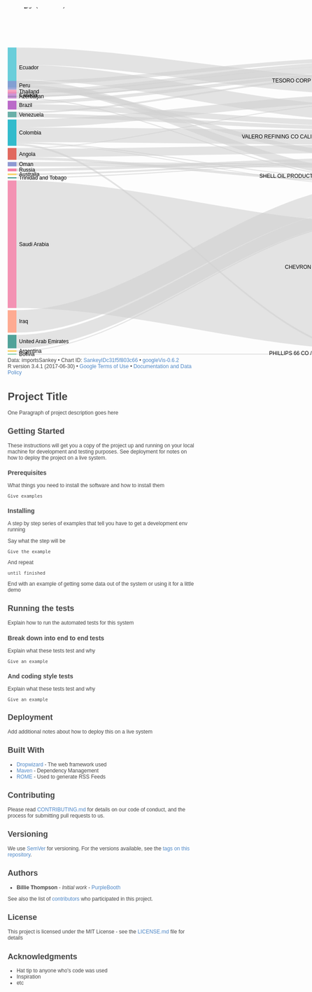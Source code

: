 <!DOCTYPE html PUBLIC "-//W3C//DTD XHTML 1.0 Strict//EN" "http://www.w3.org/TR/xhtml1/DTD/xhtml1-strict.dtd">
<!-- saved from url=(0065)http://127.0.0.1:19229/custom/googleVis/SankeyIDc31f5f803c66.html -->
<html xmlns="http://www.w3.org/1999/xhtml"><head><meta http-equiv="Content-Type" content="text/html; charset=UTF-8">
<title>SankeyIDc31f5f803c66</title>

<style type="text/css">
body {
  color: #444444;
  font-family: Arial,Helvetica,sans-serif;
  font-size: 75%;
  }
  a {
  color: #4D87C7;
  text-decoration: none;
}
</style>
<style id="style-1-cropbar-clipper">/* Copyright 2014 Evernote Corporation. All rights reserved. */
.en-markup-crop-options {
    top: 18px !important;
    left: 50% !important;
    margin-left: -100px !important;
    width: 200px !important;
    border: 2px rgba(255,255,255,.38) solid !important;
    border-radius: 4px !important;
}

.en-markup-crop-options div div:first-of-type {
    margin-left: 0px !important;
}
</style><script type="text/javascript" src="./sankey_bay_area_oil_imports-2008_files/saved_resource"></script><link type="text/css" href="./sankey_bay_area_oil_imports-2008_files/ui+en.css" rel="stylesheet"><script type="text/javascript" src="./sankey_bay_area_oil_imports-2008_files/d3,d3sankey,format+en,default+en,ui+en,sankey+en.I.js"></script><link href="./sankey_bay_area_oil_imports-2008_files/tooltip.css" rel="stylesheet" type="text/css"></head>
<body>
 <!-- Sankey generated in R 3.4.1 by googleVis 0.6.2 package -->
<!-- Wed Oct 11 12:05:30 2017 -->


<!-- jsHeader -->
<script type="text/javascript">
 
// jsData 
function gvisDataSankeyIDc31f5f803c66 () {
var data = new google.visualization.DataTable();
var datajson =
[
 [
"Algeria",
"PHILLIPS 66 CO / SAN FRANCISCO / CA",
0
],
[
"Algeria",
"TESORO CORP / GOLDEN EAGLE / CA",
0
],
[
"Angola",
"PHILLIPS 66 CO / SAN FRANCISCO / CA",
0
],
[
"Angola",
"SHELL OIL PRODUCTS US / MARTINEZ / CA",
945
],
[
"Angola",
"TESORO CORP / GOLDEN EAGLE / CA",
300
],
[
"Angola",
"VALERO REFINING CO CALIFORNIA / BENICIA / CA",
2975
],
[
"Argentina",
"CHEVRON USA / RICHMOND / CA",
378
],
[
"Argentina",
"PHILLIPS 66 CO / SAN FRANCISCO / CA",
0
],
[
"Argentina",
"SHELL OIL PRODUCTS US / MARTINEZ / CA",
0
],
[
"Argentina",
"VALERO REFINING CO CALIFORNIA / BENICIA / CA",
0
],
[
"Australia",
"PHILLIPS 66 CO / SAN FRANCISCO / CA",
0
],
[
"Australia",
"SHELL OIL PRODUCTS US / MARTINEZ / CA",
0
],
[
"Australia",
"TESORO CORP / GOLDEN EAGLE / CA",
0
],
[
"Australia",
"VALERO REFINING CO CALIFORNIA / BENICIA / CA",
585
],
[
"Azerbaijan",
"TESORO CORP / GOLDEN EAGLE / CA",
530
],
[
"Belize",
"SHELL OIL PRODUCTS US / MARTINEZ / CA",
0
],
[
"Bolivia",
"PHILLIPS 66 CO / SAN FRANCISCO / CA",
300
],
[
"Brazil",
"CHEVRON USA / RICHMOND / CA",
0
],
[
"Brazil",
"PHILLIPS 66 CO / SAN FRANCISCO / CA",
0
],
[
"Brazil",
"SHELL OIL PRODUCTS US / MARTINEZ / CA",
0
],
[
"Brazil",
"TESORO CORP / GOLDEN EAGLE / CA",
1176
],
[
"Brazil",
"VALERO REFINING CO CALIFORNIA / BENICIA / CA",
1977
],
[
"Cameroon",
"SHELL OIL PRODUCTS US / MARTINEZ / CA",
0
],
[
"Canada",
"CHEVRON USA / RICHMOND / CA",
0
],
[
"Canada",
"PHILLIPS 66 CO / SAN FRANCISCO / CA",
0
],
[
"Canada",
"SHELL OIL PRODUCTS US / MARTINEZ / CA",
349
],
[
"Canada",
"TESORO CORP / GOLDEN EAGLE / CA",
2030
],
[
"Canada",
"VALERO REFINING CO CALIFORNIA / BENICIA / CA",
0
],
[
"Colombia",
"CHEVRON USA / RICHMOND / CA",
265
],
[
"Colombia",
"PHILLIPS 66 CO / SAN FRANCISCO / CA",
700
],
[
"Colombia",
"SHELL OIL PRODUCTS US / MARTINEZ / CA",
350
],
[
"Colombia",
"TESORO CORP / GOLDEN EAGLE / CA",
2860
],
[
"Colombia",
"VALERO REFINING CO CALIFORNIA / BENICIA / CA",
5223
],
[
"Congo (Brazzaville)",
"TESORO CORP / GOLDEN EAGLE / CA",
0
],
[
"Ecuador",
"CHEVRON USA / RICHMOND / CA",
0
],
[
"Ecuador",
"PHILLIPS 66 CO / SAN FRANCISCO / CA",
0
],
[
"Ecuador",
"SHELL OIL PRODUCTS US / MARTINEZ / CA",
2766
],
[
"Ecuador",
"TESORO CORP / GOLDEN EAGLE / CA",
6120
],
[
"Ecuador",
"VALERO REFINING CO CALIFORNIA / BENICIA / CA",
5444
],
[
"Equatorial Guinea",
"SHELL OIL PRODUCTS US / MARTINEZ / CA",
0
],
[
"Equatorial Guinea",
"TESORO CORP / GOLDEN EAGLE / CA",
0
],
[
"Indonesia",
"CHEVRON USA / RICHMOND / CA",
0
],
[
"Iraq",
"CHEVRON USA / RICHMOND / CA",
8009
],
[
"Iraq",
"PHILLIPS 66 CO / SAN FRANCISCO / CA",
0
],
[
"Iraq",
"TESORO CORP / GOLDEN EAGLE / CA",
0
],
[
"Iraq",
"VALERO REFINING CO CALIFORNIA / BENICIA / CA",
0
],
[
"Kuwait",
"CHEVRON USA / RICHMOND / CA",
0
],
[
"Kuwait",
"PHILLIPS 66 CO / SAN FRANCISCO / CA",
0
],
[
"Kuwait",
"VALERO REFINING CO CALIFORNIA / BENICIA / CA",
0
],
[
"Libya",
"TESORO CORP / GOLDEN EAGLE / CA",
0
],
[
"Mexico",
"CHEVRON USA / RICHMOND / CA",
0
],
[
"Mexico",
"SHELL OIL PRODUCTS US / MARTINEZ / CA",
0
],
[
"Mexico",
"TESORO CORP / GOLDEN EAGLE / CA",
0
],
[
"Mexico",
"VALERO REFINING CO CALIFORNIA / BENICIA / CA",
0
],
[
"Netherlands",
"SHELL OIL PRODUCTS US / MARTINEZ / CA",
0
],
[
"Oman",
"CHEVRON USA / RICHMOND / CA",
0
],
[
"Oman",
"TESORO CORP / GOLDEN EAGLE / CA",
0
],
[
"Oman",
"VALERO REFINING CO CALIFORNIA / BENICIA / CA",
1552
],
[
"Peru",
"CHEVRON USA / RICHMOND / CA",
0
],
[
"Peru",
"PHILLIPS 66 CO / SAN FRANCISCO / CA",
0
],
[
"Peru",
"SHELL OIL PRODUCTS US / MARTINEZ / CA",
0
],
[
"Peru",
"TESORO CORP / GOLDEN EAGLE / CA",
1370
],
[
"Peru",
"VALERO REFINING CO CALIFORNIA / BENICIA / CA",
1747
],
[
"Russia",
"CHEVRON USA / RICHMOND / CA",
0
],
[
"Russia",
"PHILLIPS 66 CO / SAN FRANCISCO / CA",
0
],
[
"Russia",
"TESORO CORP / GOLDEN EAGLE / CA",
0
],
[
"Russia",
"VALERO REFINING CO CALIFORNIA / BENICIA / CA",
993
],
[
"Saudi Arabia",
"CHEVRON USA / RICHMOND / CA",
45561
],
[
"Saudi Arabia",
"PHILLIPS 66 CO / SAN FRANCISCO / CA",
0
],
[
"Saudi Arabia",
"TESORO CORP / GOLDEN EAGLE / CA",
0
],
[
"Saudi Arabia",
"VALERO REFINING CO CALIFORNIA / BENICIA / CA",
0
],
[
"Thailand",
"TESORO CORP / GOLDEN EAGLE / CA",
1332
],
[
"Trinidad and Tobago",
"VALERO REFINING CO CALIFORNIA / BENICIA / CA",
359
],
[
"United Arab Emirates",
"CHEVRON USA / RICHMOND / CA",
4819
],
[
"Venezuela",
"SHELL OIL PRODUCTS US / MARTINEZ / CA",
0
],
[
"Venezuela",
"TESORO CORP / GOLDEN EAGLE / CA",
640
],
[
"Venezuela",
"VALERO REFINING CO CALIFORNIA / BENICIA / CA",
1366
] 
];
data.addColumn('string','origin_var');
data.addColumn('string','destination_var');
data.addColumn('number','BARRELS');
data.addRows(datajson);
return(data);
}
 
// jsDrawChart
function drawChartSankeyIDc31f5f803c66() {
var data = gvisDataSankeyIDc31f5f803c66();
var options = {};
options["width"] = 850;
options["height"] = 800;
options["sankey"] = {
          link:{color:{fill: 'lightgray', fillOpacity: 0.7}},
          node:{nodePadding: 5, label:{fontSize: 12}, interactivity: true, width: 20},
        };


    var chart = new google.visualization.Sankey(
    document.getElementById('SankeyIDc31f5f803c66')
    );
    chart.draw(data,options);
    

}
  
 
// jsDisplayChart
(function() {
var pkgs = window.__gvisPackages = window.__gvisPackages || [];
var callbacks = window.__gvisCallbacks = window.__gvisCallbacks || [];
var chartid = "sankey";
  
// Manually see if chartid is in pkgs (not all browsers support Array.indexOf)
var i, newPackage = true;
for (i = 0; newPackage && i < pkgs.length; i++) {
if (pkgs[i] === chartid)
newPackage = false;
}
if (newPackage)
  pkgs.push(chartid);
  
// Add the drawChart function to the global list of callbacks
callbacks.push(drawChartSankeyIDc31f5f803c66);
})();
function displayChartSankeyIDc31f5f803c66() {
  var pkgs = window.__gvisPackages = window.__gvisPackages || [];
  var callbacks = window.__gvisCallbacks = window.__gvisCallbacks || [];
  window.clearTimeout(window.__gvisLoad);
  // The timeout is set to 100 because otherwise the container div we are
  // targeting might not be part of the document yet
  window.__gvisLoad = setTimeout(function() {
  var pkgCount = pkgs.length;
  google.load("visualization", "1", { packages:pkgs, callback: function() {
  if (pkgCount != pkgs.length) {
  // Race condition where another setTimeout call snuck in after us; if
  // that call added a package, we must not shift its callback
  return;
}
while (callbacks.length > 0)
callbacks.shift()();
} });
}, 100);
}
 
// jsFooter
</script>
 
<!-- jsChart -->  
<script type="text/javascript" src="./sankey_bay_area_oil_imports-2008_files/jsapi"></script>
 
<!-- divChart -->
  
<div id="SankeyIDc31f5f803c66" style="width: 850; height: 800;"><div style="position: relative;"><div dir="ltr" style="position: relative; width: 850px; height: 800px;"><div aria-label="A chart." style="position: absolute; left: 0px; top: 0px; width: 100%; height: 100%;"><svg width="850" height="800" aria-label="A chart." style="overflow: hidden;"><defs id="defs"></defs><g><path d="M20,NaNC290,NaN,560,787.6032459401481,830,787.6032459401481L830,787.6032459401481C560,787.6032459401481,290,NaN,20,NaNZ" stroke="none" stroke-width="0" fill-opacity="0.6" fill="#d3d3d3"></path><path d="M20,NaNC290,NaN,560,115.00000000000003,830,115.00000000000003L830,115.00000000000003C560,115.00000000000003,290,NaN,20,NaNZ" stroke="none" stroke-width="0" fill-opacity="0.6" fill="#d3d3d3"></path><path d="M20,348.8446530319062C290,348.8446530319062,560,792.0809737820445,830,792.0809737820445L830,792.0809737820445C560,792.0809737820445,290,348.8446530319062,20,348.8446530319062Z" stroke="none" stroke-width="0" fill-opacity="0.6" fill="#d3d3d3"></path><path d="M20,342.7997204453462C290,342.7997204453462,560,393.9451276924122,830,393.9451276924122L830,399.99006027897224C560,399.99006027897224,290,348.84465303190626,20,348.84465303190626Z" stroke="none" stroke-width="0" fill-opacity="0.6" fill="#d3d3d3"></path><path d="M20,321.8503508993313C290,321.8503508993313,560,217.71907669310144,830,217.71907669310144L830,219.63810291105702C560,219.63810291105702,290,323.76937711728687,20,323.76937711728687Z" stroke="none" stroke-width="0" fill-opacity="0.6" fill="#d3d3d3"></path><path d="M20,323.76937711728687C290,323.76937711728687,560,314.25662728958173,830,314.25662728958173L830,333.28697061764103C560,333.28697061764103,290,342.79972044534617,20,342.79972044534617Z" stroke="none" stroke-width="0" fill-opacity="0.6" fill="#d3d3d3"></path><path d="M20,784.6630007474205C290,784.6630007474205,560,488.74276118461285,830,488.74276118461285L830,491.1607342192369C560,491.1607342192369,290,787.0809737820445,20,787.0809737820445Z" stroke="none" stroke-width="0" fill-opacity="0.6" fill="#d3d3d3"></path><path d="M20,787.0809737820445C290,787.0809737820445,560,792.0809737820445,830,792.0809737820445L830,792.0809737820445C560,792.0809737820445,290,787.0809737820445,20,787.0809737820445Z" stroke="none" stroke-width="0" fill-opacity="0.6" fill="#d3d3d3"></path><path d="M20,784.6630007474205C290,784.6630007474205,560,399.99006027897224,830,399.99006027897224L830,399.99006027897224C560,399.99006027897224,290,784.6630007474205,20,784.6630007474205Z" stroke="none" stroke-width="0" fill-opacity="0.6" fill="#d3d3d3"></path><path d="M20,784.6630007474205C290,784.6630007474205,560,356.8526125741354,830,356.8526125741354L830,356.8526125741354C560,356.8526125741354,290,784.6630007474205,20,784.6630007474205Z" stroke="none" stroke-width="0" fill-opacity="0.6" fill="#d3d3d3"></path><path d="M20,383.8664932392426C290,383.8664932392426,560,792.0809737820445,830,792.0809737820445L830,792.0809737820445C560,792.0809737820445,290,383.8664932392426,20,383.8664932392426Z" stroke="none" stroke-width="0" fill-opacity="0.6" fill="#d3d3d3"></path><path d="M20,383.8664932392426C290,383.8664932392426,560,399.99006027897224,830,399.99006027897224L830,399.99006027897224C560,399.99006027897224,290,383.8664932392426,20,383.8664932392426Z" stroke="none" stroke-width="0" fill-opacity="0.6" fill="#d3d3d3"></path><path d="M20,380.12439211422924C290,380.12439211422924,560,219.638102911057,830,219.638102911057L830,219.638102911057C560,219.638102911057,290,380.12439211422924,20,380.12439211422924Z" stroke="none" stroke-width="0" fill-opacity="0.6" fill="#d3d3d3"></path><path d="M20,380.12439211422924C290,380.12439211422924,560,350.81407674163523,830,350.81407674163523L830,354.55617786664857C560,354.55617786664857,290,383.8664932392426,20,383.8664932392426Z" stroke="none" stroke-width="0" fill-opacity="0.6" fill="#d3d3d3"></path><path d="M20,202.31459605323204C290,202.31459605323204,560,145.2694402112191,830,145.2694402112191L830,148.6597198629406C560,148.6597198629406,290,205.70487570495354,20,205.70487570495354Z" stroke="none" stroke-width="0" fill-opacity="0.6" fill="#d3d3d3"></path><path d="M20,NaNC290,NaN,560,399.99006027897224,830,399.99006027897224L830,399.99006027897224C560,399.99006027897224,290,NaN,20,NaNZ" stroke="none" stroke-width="0" fill-opacity="0.6" fill="#d3d3d3"></path><path d="M20,792.0809737820445C290,792.0809737820445,560,792.0809737820445,830,792.0809737820445L830,794C560,794,290,794,20,794Z" stroke="none" stroke-width="0" fill-opacity="0.6" fill="#d3d3d3"></path><path d="M20,233.90176760078052C290,233.90176760078052,560,404.99006027897224,830,404.99006027897224L830,404.99006027897224C560,404.99006027897224,290,233.90176760078052,20,233.90176760078052Z" stroke="none" stroke-width="0" fill-opacity="0.6" fill="#d3d3d3"></path><path d="M20,233.90176760078052C290,233.90176760078052,560,787.6032459401481,830,787.6032459401481L830,787.6032459401481C560,787.6032459401481,290,233.90176760078052,20,233.90176760078052Z" stroke="none" stroke-width="0" fill-opacity="0.6" fill="#d3d3d3"></path><path d="M20,233.90176760078052C290,233.90176760078052,560,391.7062637714641,830,391.7062637714641L830,391.7062637714641C560,391.7062637714641,290,233.90176760078052,20,233.90176760078052Z" stroke="none" stroke-width="0" fill-opacity="0.6" fill="#d3d3d3"></path><path d="M20,213.73280205006756C290,213.73280205006756,560,148.6597198629406,830,148.6597198629406L830,156.1823026373264C560,156.1823026373264,290,221.25538482445336,20,221.25538482445336Z" stroke="none" stroke-width="0" fill-opacity="0.6" fill="#d3d3d3"></path><path d="M20,221.25538482445336C290,221.25538482445336,560,259.4620320128906,830,259.4620320128906L830,272.1084147892177C560,272.1084147892177,290,233.90176760078052,20,233.90176760078052Z" stroke="none" stroke-width="0" fill-opacity="0.6" fill="#d3d3d3"></path><path d="M20,NaNC290,NaN,560,399.99006027897224,830,399.99006027897224L830,399.99006027897224C560,399.99006027897224,290,NaN,20,NaNZ" stroke="none" stroke-width="0" fill-opacity="0.6" fill="#d3d3d3"></path><path d="M20,208.73280205006756C290,208.73280205006756,560,404.99006027897224,830,404.99006027897224L830,404.99006027897224C560,404.99006027897224,290,208.73280205006756,20,208.73280205006756Z" stroke="none" stroke-width="0" fill-opacity="0.6" fill="#d3d3d3"></path><path d="M20,208.73280205006756C290,208.73280205006756,560,787.6032459401481,830,787.6032459401481L830,787.6032459401481C560,787.6032459401481,290,208.73280205006756,20,208.73280205006756Z" stroke="none" stroke-width="0" fill-opacity="0.6" fill="#d3d3d3"></path><path d="M20,206.50033488317925C290,206.50033488317925,560,389.47379660457574,830,389.47379660457574L830,391.706263771464C560,391.706263771464,290,208.73280205006756,20,208.73280205006756Z" stroke="none" stroke-width="0" fill-opacity="0.6" fill="#d3d3d3"></path><path d="M20,193.51492414167996C290,193.51492414167996,560,132.2840294697198,830,132.2840294697198L830,145.2694402112191C560,145.2694402112191,290,206.50033488317925,20,206.50033488317925Z" stroke="none" stroke-width="0" fill-opacity="0.6" fill="#d3d3d3"></path><path d="M20,206.50033488317925C290,206.50033488317925,560,259.4620320128906,830,259.4620320128906L830,259.4620320128906C560,259.4620320128906,290,206.50033488317925,20,206.50033488317925Z" stroke="none" stroke-width="0" fill-opacity="0.6" fill="#d3d3d3"></path><path d="M20,310.6774832315743C290,310.6774832315743,560,404.99006027897224,830,404.99006027897224L830,406.685200104833C560,406.685200104833,290,312.372623057435,20,312.372623057435Z" stroke="none" stroke-width="0" fill-opacity="0.6" fill="#d3d3d3"></path><path d="M20,312.372623057435C290,312.372623057435,560,787.6032459401481,830,787.6032459401481L830,792.0809737820445C560,792.0809737820445,290,316.8503508993313,20,316.8503508993313Z" stroke="none" stroke-width="0" fill-opacity="0.6" fill="#d3d3d3"></path><path d="M20,308.4386193106261C290,308.4386193106261,560,391.7062637714641,830,391.7062637714641L830,393.94512769241226C560,393.94512769241226,290,310.6774832315743,20,310.6774832315743Z" stroke="none" stroke-width="0" fill-opacity="0.6" fill="#d3d3d3"></path><path d="M20,256.7336562448434C290,256.7336562448434,560,199.42436008192507,830,199.42436008192507L830,217.71907669310144C560,217.71907669310144,290,275.02837285601976,20,275.02837285601976Z" stroke="none" stroke-width="0" fill-opacity="0.6" fill="#d3d3d3"></path><path d="M20,275.02837285601976C290,275.02837285601976,560,280.84638083497543,830,280.84638083497543L830,314.2566272895818C560,314.2566272895818,290,308.4386193106261,20,308.4386193106261Z" stroke="none" stroke-width="0" fill-opacity="0.6" fill="#d3d3d3"></path><path d="M20,NaNC290,NaN,560,156.1823026373264,830,156.1823026373264L830,156.1823026373264C560,156.1823026373264,290,NaN,20,NaNZ" stroke="none" stroke-width="0" fill-opacity="0.6" fill="#d3d3d3"></path><path d="M20,183.79411964550934C290,183.79411964550934,560,404.99006027897224,830,404.99006027897224L830,404.99006027897224C560,404.99006027897224,290,183.79411964550934,20,183.79411964550934Z" stroke="none" stroke-width="0" fill-opacity="0.6" fill="#d3d3d3"></path><path d="M20,183.79411964550934C290,183.79411964550934,560,787.6032459401481,830,787.6032459401481L830,787.6032459401481C560,787.6032459401481,290,183.79411964550934,20,183.79411964550934Z" stroke="none" stroke-width="0" fill-opacity="0.6" fill="#d3d3d3"></path><path d="M20,166.10069791595905C290,166.10069791595905,560,371.7803748750255,830,371.7803748750255L830,389.47379660457574C560,389.47379660457574,290,183.79411964550934,20,183.79411964550934Z" stroke="none" stroke-width="0" fill-opacity="0.6" fill="#d3d3d3"></path><path d="M20,92.12863396783197C290,92.12863396783197,560,160.27622523563159,830,160.27622523563159L830,199.42436008192504C560,199.42436008192504,290,131.27676881412543,20,131.27676881412543Z" stroke="none" stroke-width="0" fill-opacity="0.6" fill="#d3d3d3"></path><path d="M20,131.27676881412543C290,131.27676881412543,560,224.638102911057,830,224.638102911057L830,259.4620320128906C560,259.4620320128906,290,166.10069791595905,20,166.10069791595905Z" stroke="none" stroke-width="0" fill-opacity="0.6" fill="#d3d3d3"></path><path d="M20,NaNC290,NaN,560,399.99006027897224,830,399.99006027897224L830,399.99006027897224C560,399.99006027897224,290,NaN,20,NaNZ" stroke="none" stroke-width="0" fill-opacity="0.6" fill="#d3d3d3"></path><path d="M20,NaNC290,NaN,560,115.00000000000003,830,115.00000000000003L830,115.00000000000003C560,115.00000000000003,290,NaN,20,NaNZ" stroke="none" stroke-width="0" fill-opacity="0.6" fill="#d3d3d3"></path><path d="M20,NaNC290,NaN,560,488.74276118461285,830,488.74276118461285L830,488.74276118461285C560,488.74276118461285,290,NaN,20,NaNZ" stroke="none" stroke-width="0" fill-opacity="0.6" fill="#d3d3d3"></path><path d="M20,692.6054396676407C290,692.6054396676407,560,406.685200104833,830,406.685200104833L830,457.91680337018664C560,457.91680337018664,290,743.8370429329943,20,743.8370429329943Z" stroke="none" stroke-width="0" fill-opacity="0.6" fill="#d3d3d3"></path><path d="M20,743.8370429329943C290,743.8370429329943,560,792.0809737820445,830,792.0809737820445L830,792.0809737820445C560,792.0809737820445,290,743.8370429329943,20,743.8370429329943Z" stroke="none" stroke-width="0" fill-opacity="0.6" fill="#d3d3d3"></path><path d="M20,692.6054396676407C290,692.6054396676407,560,219.638102911057,830,219.638102911057L830,219.638102911057C560,219.638102911057,290,692.6054396676407,20,692.6054396676407Z" stroke="none" stroke-width="0" fill-opacity="0.6" fill="#d3d3d3"></path><path d="M20,692.6054396676407C290,692.6054396676407,560,356.8526125741354,830,356.8526125741354L830,356.8526125741354C560,356.8526125741354,290,692.6054396676407,20,692.6054396676407Z" stroke="none" stroke-width="0" fill-opacity="0.6" fill="#d3d3d3"></path><path d="M20,NaNC290,NaN,560,404.99006027897224,830,404.99006027897224L830,404.99006027897224C560,404.99006027897224,290,NaN,20,NaNZ" stroke="none" stroke-width="0" fill-opacity="0.6" fill="#d3d3d3"></path><path d="M20,NaNC290,NaN,560,792.0809737820445,830,792.0809737820445L830,792.0809737820445C560,792.0809737820445,290,NaN,20,NaNZ" stroke="none" stroke-width="0" fill-opacity="0.6" fill="#d3d3d3"></path><path d="M20,NaNC290,NaN,560,259.4620320128906,830,259.4620320128906L830,259.4620320128906C560,259.4620320128906,290,NaN,20,NaNZ" stroke="none" stroke-width="0" fill-opacity="0.6" fill="#d3d3d3"></path><path d="M20,NaNC290,NaN,560,199.42436008192507,830,199.42436008192507L830,199.42436008192507C560,199.42436008192507,290,NaN,20,NaNZ" stroke="none" stroke-width="0" fill-opacity="0.6" fill="#d3d3d3"></path><path d="M20,NaNC290,NaN,560,488.74276118461285,830,488.74276118461285L830,488.74276118461285C560,488.74276118461285,290,NaN,20,NaNZ" stroke="none" stroke-width="0" fill-opacity="0.6" fill="#d3d3d3"></path><path d="M20,NaNC290,NaN,560,399.99006027897224,830,399.99006027897224L830,399.99006027897224C560,399.99006027897224,290,NaN,20,NaNZ" stroke="none" stroke-width="0" fill-opacity="0.6" fill="#d3d3d3"></path><path d="M20,NaNC290,NaN,560,219.638102911057,830,219.638102911057L830,219.638102911057C560,219.638102911057,290,NaN,20,NaNZ" stroke="none" stroke-width="0" fill-opacity="0.6" fill="#d3d3d3"></path><path d="M20,NaNC290,NaN,560,333.2869706176411,830,333.2869706176411L830,333.2869706176411C560,333.2869706176411,290,NaN,20,NaNZ" stroke="none" stroke-width="0" fill-opacity="0.6" fill="#d3d3d3"></path><path d="M20,NaNC290,NaN,560,399.99006027897224,830,399.99006027897224L830,399.99006027897224C560,399.99006027897224,290,NaN,20,NaNZ" stroke="none" stroke-width="0" fill-opacity="0.6" fill="#d3d3d3"></path><path d="M20,363.7724153327963C290,363.7724153327963,560,406.685200104833,830,406.685200104833L830,406.685200104833C560,406.685200104833,290,363.7724153327963,20,363.7724153327963Z" stroke="none" stroke-width="0" fill-opacity="0.6" fill="#d3d3d3"></path><path d="M20,353.8446530319062C290,353.8446530319062,560,219.638102911057,830,219.638102911057L830,219.638102911057C560,219.638102911057,290,353.8446530319062,20,353.8446530319062Z" stroke="none" stroke-width="0" fill-opacity="0.6" fill="#d3d3d3"></path><path d="M20,353.8446530319062C290,353.8446530319062,560,356.8526125741354,830,356.8526125741354L830,366.7803748750255C560,366.7803748750255,290,363.7724153327963,20,363.7724153327963Z" stroke="none" stroke-width="0" fill-opacity="0.6" fill="#d3d3d3"></path><path d="M20,188.51492414167996C290,188.51492414167996,560,406.685200104833,830,406.685200104833L830,406.685200104833C560,406.685200104833,290,188.51492414167996,20,188.51492414167996Z" stroke="none" stroke-width="0" fill-opacity="0.6" fill="#d3d3d3"></path><path d="M20,188.51492414167996C290,188.51492414167996,560,787.6032459401481,830,787.6032459401481L830,787.6032459401481C560,787.6032459401481,290,188.51492414167996,20,188.51492414167996Z" stroke="none" stroke-width="0" fill-opacity="0.6" fill="#d3d3d3"></path><path d="M20,188.51492414167996C290,188.51492414167996,560,389.47379660457574,830,389.47379660457574L830,389.47379660457574C560,389.47379660457574,290,188.51492414167996,20,188.51492414167996Z" stroke="none" stroke-width="0" fill-opacity="0.6" fill="#d3d3d3"></path><path d="M20,168.57624173712168C290,168.57624173712168,560,115.00000000000003,830,115.00000000000003L830,123.7635530619971C560,123.7635530619971,290,177.33979479911875,20,177.33979479911875Z" stroke="none" stroke-width="0" fill-opacity="0.6" fill="#d3d3d3"></path><path d="M20,177.33979479911875C290,177.33979479911875,560,333.2869706176411,830,333.2869706176411L830,344.4620999602023C560,344.4620999602023,290,188.51492414167998,20,188.51492414167998Z" stroke="none" stroke-width="0" fill-opacity="0.6" fill="#d3d3d3"></path><path d="M20,375.12439211422924C290,375.12439211422924,560,406.685200104833,830,406.685200104833L830,406.685200104833C560,406.685200104833,290,375.12439211422924,20,375.12439211422924Z" stroke="none" stroke-width="0" fill-opacity="0.6" fill="#d3d3d3"></path><path d="M20,375.12439211422924C290,375.12439211422924,560,792.0809737820445,830,792.0809737820445L830,792.0809737820445C560,792.0809737820445,290,375.12439211422924,20,375.12439211422924Z" stroke="none" stroke-width="0" fill-opacity="0.6" fill="#d3d3d3"></path><path d="M20,368.7724153327963C290,368.7724153327963,560,219.638102911057,830,219.638102911057L830,219.638102911057C560,219.638102911057,290,368.7724153327963,20,368.7724153327963Z" stroke="none" stroke-width="0" fill-opacity="0.6" fill="#d3d3d3"></path><path d="M20,368.7724153327963C290,368.7724153327963,560,344.4620999602023,830,344.4620999602023L830,350.81407674163523C560,350.81407674163523,290,375.12439211422924,20,375.12439211422924Z" stroke="none" stroke-width="0" fill-opacity="0.6" fill="#d3d3d3"></path><path d="M20,396.1629279467294C290,396.1629279467294,560,491.1607342192368,830,491.1607342192368L830,782.6032459401481C560,782.6032459401481,290,687.6054396676407,20,687.6054396676407Z" stroke="none" stroke-width="0" fill-opacity="0.6" fill="#d3d3d3"></path><path d="M20,687.6054396676407C290,687.6054396676407,560,792.0809737820445,830,792.0809737820445L830,792.0809737820445C560,792.0809737820445,290,687.6054396676407,20,687.6054396676407Z" stroke="none" stroke-width="0" fill-opacity="0.6" fill="#d3d3d3"></path><path d="M20,396.1629279467294C290,396.1629279467294,560,219.638102911057,830,219.638102911057L830,219.638102911057C560,219.638102911057,290,396.1629279467294,20,396.1629279467294Z" stroke="none" stroke-width="0" fill-opacity="0.6" fill="#d3d3d3"></path><path d="M20,396.1629279467294C290,396.1629279467294,560,356.8526125741354,830,356.8526125741354L830,356.8526125741354C560,356.8526125741354,290,396.1629279467294,20,396.1629279467294Z" stroke="none" stroke-width="0" fill-opacity="0.6" fill="#d3d3d3"></path><path d="M20,188.79411964550934C290,188.79411964550934,560,123.7635530619971,830,123.7635530619971L830,132.2840294697198C560,132.2840294697198,290,197.31459605323204,20,197.31459605323204Z" stroke="none" stroke-width="0" fill-opacity="0.6" fill="#d3d3d3"></path><path d="M20,388.8664932392426C290,388.8664932392426,560,354.55617786664857,830,354.55617786664857L830,356.8526125741354C560,356.8526125741354,290,391.1629279467294,20,391.1629279467294Z" stroke="none" stroke-width="0" fill-opacity="0.6" fill="#d3d3d3"></path><path d="M20,748.8370429329943C290,748.8370429329943,560,457.91680337018664,830,457.91680337018664L830,488.74276118461285C560,488.74276118461285,290,779.6630007474205,20,779.6630007474205Z" stroke="none" stroke-width="0" fill-opacity="0.6" fill="#d3d3d3"></path><path d="M20,251.73365624484342C290,251.73365624484342,560,391.7062637714641,830,391.7062637714641L830,391.7062637714641C560,391.7062637714641,290,251.73365624484342,20,251.73365624484342Z" stroke="none" stroke-width="0" fill-opacity="0.6" fill="#d3d3d3"></path><path d="M20,238.90176760078054C290,238.90176760078054,560,156.1823026373264,830,156.1823026373264L830,160.27622523563159C560,160.27622523563159,290,242.99569019908574,20,242.99569019908574Z" stroke="none" stroke-width="0" fill-opacity="0.6" fill="#d3d3d3"></path><path d="M20,242.99569019908574C290,242.99569019908574,560,272.10841478921776,830,272.10841478921776L830,280.84638083497543C560,280.84638083497543,290,251.73365624484342,20,251.73365624484342Z" stroke="none" stroke-width="0" fill-opacity="0.6" fill="#d3d3d3"></path></g><g><text text-anchor="start" x="26" y="NaN" font-family="sans-serif" font-size="12" stroke="none" stroke-width="0" fill="#000000">Algeria</text><text text-anchor="end" x="824" y="795.0016229700741" font-family="sans-serif" font-size="12" stroke="none" stroke-width="0" fill="#000000">PHILLIPS 66 CO / SAN FRANCISCO / CA</text><text text-anchor="end" x="824" y="171.51905145552848" font-family="sans-serif" font-size="12" stroke="none" stroke-width="0" fill="#000000">TESORO CORP / GOLDEN EAGLE / CA</text><text text-anchor="start" x="26" y="339.5475019656188" font-family="sans-serif" font-size="12" stroke="none" stroke-width="0" fill="#000000">Angola</text><text text-anchor="end" x="824" y="390.08521757699884" font-family="sans-serif" font-size="12" stroke="none" stroke-width="0" fill="#000000">SHELL OIL PRODUCTS US / MARTINEZ / CA</text><text text-anchor="end" x="824" y="299.9092388930412" font-family="sans-serif" font-size="12" stroke="none" stroke-width="0" fill="#000000">VALERO REFINING CO CALIFORNIA / BENICIA / CA</text><text text-anchor="start" x="26" y="790.0719872647326" font-family="sans-serif" font-size="12" stroke="none" stroke-width="0" fill="#000000">Argentina</text><text text-anchor="end" x="824" y="597.9966531095602" font-family="sans-serif" font-size="12" stroke="none" stroke-width="0" fill="#000000">CHEVRON USA / RICHMOND / CA</text><text text-anchor="start" x="26" y="386.1954426767359" font-family="sans-serif" font-size="12" stroke="none" stroke-width="0" fill="#000000">Australia</text><text text-anchor="start" x="26" y="208.20973587909276" font-family="sans-serif" font-size="12" stroke="none" stroke-width="0" fill="#000000">Azerbaijan</text><text text-anchor="start" x="26" y="NaN" font-family="sans-serif" font-size="12" stroke="none" stroke-width="0" fill="#000000">Belize</text><text text-anchor="start" x="26" y="797.2404868910223" font-family="sans-serif" font-size="12" stroke="none" stroke-width="0" fill="#000000">Bolivia</text><text text-anchor="start" x="26" y="228.01728482542404" font-family="sans-serif" font-size="12" stroke="none" stroke-width="0" fill="#000000">Brazil</text><text text-anchor="start" x="26" y="NaN" font-family="sans-serif" font-size="12" stroke="none" stroke-width="0" fill="#000000">Cameroon</text><text text-anchor="start" x="26" y="205.32386309587375" font-family="sans-serif" font-size="12" stroke="none" stroke-width="0" fill="#000000">Canada</text><text text-anchor="start" x="26" y="290.99200357208736" font-family="sans-serif" font-size="12" stroke="none" stroke-width="0" fill="#000000">Colombia</text><text text-anchor="start" x="26" y="NaN" font-family="sans-serif" font-size="12" stroke="none" stroke-width="0" fill="#000000">Congo (Brazzaville)</text><text text-anchor="start" x="26" y="142.16137680667066" font-family="sans-serif" font-size="12" stroke="none" stroke-width="0" fill="#000000">Ecuador</text><text text-anchor="start" x="26" y="NaN" font-family="sans-serif" font-size="12" stroke="none" stroke-width="0" fill="#000000">Equatorial Guinea</text><text text-anchor="start" x="26" y="NaN" font-family="sans-serif" font-size="12" stroke="none" stroke-width="0" fill="#000000">Indonesia</text><text text-anchor="start" x="26" y="722.4212413003175" font-family="sans-serif" font-size="12" stroke="none" stroke-width="0" fill="#000000">Iraq</text><text text-anchor="start" x="26" y="NaN" font-family="sans-serif" font-size="12" stroke="none" stroke-width="0" fill="#000000">Kuwait</text><text text-anchor="start" x="26" y="NaN" font-family="sans-serif" font-size="12" stroke="none" stroke-width="0" fill="#000000">Libya</text><text text-anchor="start" x="26" y="NaN" font-family="sans-serif" font-size="12" stroke="none" stroke-width="0" fill="#000000">Mexico</text><text text-anchor="start" x="26" y="NaN" font-family="sans-serif" font-size="12" stroke="none" stroke-width="0" fill="#000000">Netherlands</text><text text-anchor="start" x="26" y="363.00853418235124" font-family="sans-serif" font-size="12" stroke="none" stroke-width="0" fill="#000000">Oman</text><text text-anchor="start" x="26" y="182.7455829394008" font-family="sans-serif" font-size="12" stroke="none" stroke-width="0" fill="#000000">Peru</text><text text-anchor="start" x="26" y="376.14840372351273" font-family="sans-serif" font-size="12" stroke="none" stroke-width="0" fill="#000000">Russia</text><text text-anchor="start" x="26" y="546.084183807185" font-family="sans-serif" font-size="12" stroke="none" stroke-width="0" fill="#000000">Saudi Arabia</text><text text-anchor="start" x="26" y="197.25435784937068" font-family="sans-serif" font-size="12" stroke="none" stroke-width="0" fill="#000000">Thailand</text><text text-anchor="start" x="26" y="394.21471059298597" font-family="sans-serif" font-size="12" stroke="none" stroke-width="0" fill="#000000">Trinidad and Tobago</text><text text-anchor="start" x="26" y="768.4500218402075" font-family="sans-serif" font-size="12" stroke="none" stroke-width="0" fill="#000000">United Arab Emirates</text><text text-anchor="start" x="26" y="249.51771192281197" font-family="sans-serif" font-size="12" stroke="none" stroke-width="0" fill="#000000">Venezuela</text><rect x="0" y="NaN" width="20" height="0" stroke="none" stroke-width="0" fill-opacity="0.8" fill="#4285f4"></rect><rect x="830" y="787.6032459401481" width="20" height="6.396754059851874" stroke="none" stroke-width="0" fill-opacity="0.8" fill="#5e97f5"></rect><rect x="830" y="115.00000000000003" width="20" height="104.63810291105696" stroke="none" stroke-width="0" fill-opacity="0.8" fill="#76a6f7"></rect><rect x="0" y="321.8503508993313" width="20" height="26.99430213257491" stroke="none" stroke-width="0" fill-opacity="0.8" fill="#db4437"></rect><rect x="830" y="371.7803748750255" width="20" height="28.209685403946768" stroke="none" stroke-width="0" fill-opacity="0.8" fill="#e06055"></rect><rect x="830" y="224.638102911057" width="20" height="142.1422719639685" stroke="none" stroke-width="0" fill-opacity="0.8" fill="#e4776e"></rect><rect x="0" y="784.6630007474205" width="20" height="2.4179730346240085" stroke="none" stroke-width="0" fill-opacity="0.8" fill="#f4b400"></rect><rect x="830" y="404.99006027897224" width="20" height="377.61318566117586" stroke="none" stroke-width="0" fill-opacity="0.8" fill="#f5bf26"></rect><rect x="0" y="380.12439211422924" width="20" height="3.7421011250133467" stroke="none" stroke-width="0" fill-opacity="0.8" fill="#f7c846"></rect><rect x="0" y="202.31459605323204" width="20" height="3.3902796517214933" stroke="none" stroke-width="0" fill-opacity="0.8" fill="#0f9d58"></rect><rect x="0" y="NaN" width="20" height="0" stroke="none" stroke-width="0" fill-opacity="0.8" fill="#33ab71"></rect><rect x="0" y="792.0809737820445" width="20" height="1.9190262179555624" stroke="none" stroke-width="0" fill-opacity="0.8" fill="#51b886"></rect><rect x="0" y="213.73280205006756" width="20" height="20.16896555071296" stroke="none" stroke-width="0" fill-opacity="0.8" fill="#ab47bc"></rect><rect x="0" y="NaN" width="20" height="0" stroke="none" stroke-width="0" fill-opacity="0.8" fill="#b762c6"></rect><rect x="0" y="193.51492414167996" width="20" height="15.21787790838761" stroke="none" stroke-width="0" fill-opacity="0.8" fill="#c27ace"></rect><rect x="0" y="256.7336562448434" width="20" height="60.116694654487915" stroke="none" stroke-width="0" fill-opacity="0.8" fill="#00acc1"></rect><rect x="0" y="NaN" width="20" height="0" stroke="none" stroke-width="0" fill-opacity="0.8" fill="#26b8ca"></rect><rect x="0" y="92.12863396783197" width="20" height="91.66548567767737" stroke="none" stroke-width="0" fill-opacity="0.8" fill="#46c3d2"></rect><rect x="0" y="NaN" width="20" height="0" stroke="none" stroke-width="0" fill-opacity="0.8" fill="#ff7043"></rect><rect x="0" y="NaN" width="20" height="0" stroke="none" stroke-width="0" fill-opacity="0.8" fill="#ff855f"></rect><rect x="0" y="692.6054396676407" width="20" height="51.23160326535366" stroke="none" stroke-width="0" fill-opacity="0.8" fill="#ff9777"></rect><rect x="0" y="NaN" width="20" height="0" stroke="none" stroke-width="0" fill-opacity="0.8" fill="#9e9d24"></rect><rect x="0" y="NaN" width="20" height="0" stroke="none" stroke-width="0" fill-opacity="0.8" fill="#acab44"></rect><rect x="0" y="NaN" width="20" height="0" stroke="none" stroke-width="0" fill-opacity="0.8" fill="#b8b860"></rect><rect x="0" y="NaN" width="20" height="0" stroke="none" stroke-width="0" fill-opacity="0.8" fill="#5c6bc0"></rect><rect x="0" y="353.8446530319062" width="20" height="9.927762300890109" stroke="none" stroke-width="0" fill-opacity="0.8" fill="#7481c9"></rect><rect x="0" y="168.57624173712168" width="20" height="19.938682404558293" stroke="none" stroke-width="0" fill-opacity="0.8" fill="#8994d1"></rect><rect x="0" y="368.7724153327963" width="20" height="6.351976781432912" stroke="none" stroke-width="0" fill-opacity="0.8" fill="#f06292"></rect><rect x="0" y="396.1629279467294" width="20" height="291.4425117209112" stroke="none" stroke-width="0" fill-opacity="0.8" fill="#f279a2"></rect><rect x="0" y="188.79411964550934" width="20" height="8.520476407722697" stroke="none" stroke-width="0" fill-opacity="0.8" fill="#f48db0"></rect><rect x="0" y="388.8664932392426" width="20" height="2.296434707486823" stroke="none" stroke-width="0" fill-opacity="0.8" fill="#00796b"></rect><rect x="0" y="748.8370429329943" width="20" height="30.825957814426182" stroke="none" stroke-width="0" fill-opacity="0.8" fill="#268d81"></rect><rect x="0" y="238.90176760078054" width="20" height="12.831888644062861" stroke="none" stroke-width="0" fill-opacity="0.8" fill="#469e94"></rect></g><g></g><g></g><g></g><g></g><g></g></svg><div aria-label="A tabular representation of the data in the chart." style="position: absolute; left: -10000px; top: auto; width: 1px; height: 1px; overflow: hidden;">[object Object]</div></div></div><div aria-hidden="true" style="display: none; position: absolute; top: 810px; left: 860px; white-space: nowrap; font-family: Arial; font-size: 16px;">1552</div><div></div></div></div>
 <div><span>Data: importsSankey • Chart ID: <a href="http://127.0.0.1:19229/custom/googleVis/Chart_SankeyIDc31f5f803c66.html">SankeyIDc31f5f803c66</a> • <a href="https://github.com/mages/googleVis">googleVis-0.6.2</a></span><br> 
<!-- htmlFooter -->
<span> 
  R version 3.4.1 (2017-06-30) 
  • <a href="https://developers.google.com/terms/">Google Terms of Use</a> • <a href="https://google-developers.appspot.com/chart/interactive/docs/gallery/sankey">Documentation and Data Policy</a>
</span></div>


</body></html>



# Project Title

One Paragraph of project description goes here

## Getting Started

These instructions will get you a copy of the project up and running on your local machine for development and testing purposes. See deployment for notes on how to deploy the project on a live system.

### Prerequisites

What things you need to install the software and how to install them

```
Give examples
```

### Installing

A step by step series of examples that tell you have to get a development env running

Say what the step will be

```
Give the example
```

And repeat

```
until finished
```

End with an example of getting some data out of the system or using it for a little demo

## Running the tests

Explain how to run the automated tests for this system

### Break down into end to end tests

Explain what these tests test and why

```
Give an example
```

### And coding style tests

Explain what these tests test and why

```
Give an example
```

## Deployment

Add additional notes about how to deploy this on a live system

## Built With

* [Dropwizard](http://www.dropwizard.io/1.0.2/docs/) - The web framework used
* [Maven](https://maven.apache.org/) - Dependency Management
* [ROME](https://rometools.github.io/rome/) - Used to generate RSS Feeds

## Contributing

Please read [CONTRIBUTING.md](https://gist.github.com/PurpleBooth/b24679402957c63ec426) for details on our code of conduct, and the process for submitting pull requests to us.

## Versioning

We use [SemVer](http://semver.org/) for versioning. For the versions available, see the [tags on this repository](https://github.com/your/project/tags). 

## Authors

* **Billie Thompson** - *Initial work* - [PurpleBooth](https://github.com/PurpleBooth)

See also the list of [contributors](https://github.com/your/project/contributors) who participated in this project.

## License

This project is licensed under the MIT License - see the [LICENSE.md](LICENSE.md) file for details

## Acknowledgments

* Hat tip to anyone who's code was used
* Inspiration
* etc
